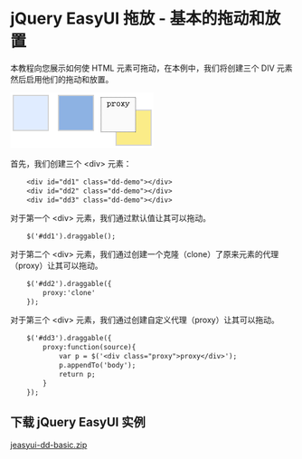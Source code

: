 # jQuery EasyUI 拖放 - 基本的拖动和放置

本教程向您展示如何使 HTML 元素可拖动，在本例中，我们将创建三个 DIV 元素然后启用他们的拖动和放置。

![](img/dd1.png)

首先，我们创建三个 &lt;div&gt; 元素：

```
	<div id="dd1" class="dd-demo"></div>
	<div id="dd2" class="dd-demo"></div>
	<div id="dd3" class="dd-demo"></div>

```

对于第一个 &lt;div&gt; 元素，我们通过默认值让其可以拖动。

```
	$('#dd1').draggable();

```

对于第二个 &lt;div&gt; 元素，我们通过创建一个克隆（clone）了原来元素的代理（proxy）让其可以拖动。

```
	$('#dd2').draggable({
		proxy:'clone'
	});

```

对于第三个 &lt;div&gt; 元素，我们通过创建自定义代理（proxy）让其可以拖动。

```
	$('#dd3').draggable({
		proxy:function(source){
			var p = $('<div class="proxy">proxy</div>');
			p.appendTo('body');
			return p;
		}
	});

```

## 下载 jQuery EasyUI 实例

[jeasyui-dd-basic.zip](/try/jeasyui/download/jeasyui-dd-basic.zip)

 